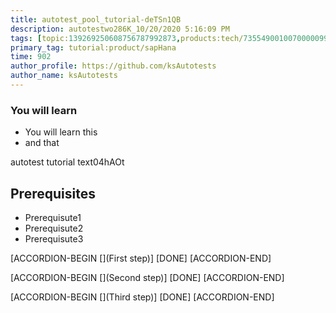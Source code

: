 ```yaml
---
title: autotest_pool_tutorial-deTSn1QB
description: autotestwo286K_10/20/2020 5:16:09 PM
tags: [topic:139269250608756787992873,products:tech/73554900100700000996,tutorial:experience/advanced]
primary_tag: tutorial:product/sapHana
time: 902
author_profile: https://github.com/ksAutotests
author_name: ksAutotests
---
```

### You will learn
- You will learn this
- and that

autotest tutorial text04hAOt

## Prerequisites
- Prerequisute1
- Prerequisute2
- Prerequisute3

[ACCORDION-BEGIN [](First step)]
[DONE]
[ACCORDION-END]

[ACCORDION-BEGIN [](Second step)]
[DONE]
[ACCORDION-END]

[ACCORDION-BEGIN [](Third step)]
[DONE]
[ACCORDION-END]

